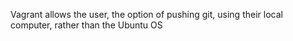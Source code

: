 Vagrant allows the user, the option of pushing git, using their local computer, rather than the Ubuntu OS
